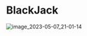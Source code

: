 # BlackJack

![image_2023-05-07_21-01-14](https://user-images.githubusercontent.com/35273835/236694665-ea899b32-5766-43e6-9218-3b60ed034b8b.png)
